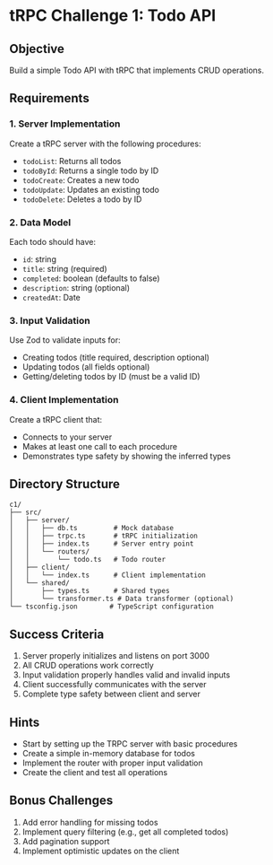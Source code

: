 # tRPC Challenge 1: Todo API

## Objective
Build a simple Todo API with tRPC that implements CRUD operations.

## Requirements

### 1. Server Implementation
Create a tRPC server with the following procedures:
- `todoList`: Returns all todos
- `todoById`: Returns a single todo by ID
- `todoCreate`: Creates a new todo
- `todoUpdate`: Updates an existing todo
- `todoDelete`: Deletes a todo by ID

### 2. Data Model
Each todo should have:
- `id`: string
- `title`: string (required)
- `completed`: boolean (defaults to false)
- `description`: string (optional)
- `createdAt`: Date

### 3. Input Validation
Use Zod to validate inputs for:
- Creating todos (title required, description optional)
- Updating todos (all fields optional)
- Getting/deleting todos by ID (must be a valid ID)

### 4. Client Implementation
Create a tRPC client that:
- Connects to your server
- Makes at least one call to each procedure
- Demonstrates type safety by showing the inferred types

## Directory Structure
```
c1/
├── src/
│   ├── server/
│   │   ├── db.ts         # Mock database
│   │   ├── trpc.ts       # tRPC initialization
│   │   ├── index.ts      # Server entry point
│   │   └── routers/
│   │       └── todo.ts   # Todo router
│   ├── client/
│   │   └── index.ts      # Client implementation
│   └── shared/
│       ├── types.ts      # Shared types
│       └── transformer.ts # Data transformer (optional)
└── tsconfig.json        # TypeScript configuration
```

## Success Criteria
1. Server properly initializes and listens on port 3000
2. All CRUD operations work correctly
3. Input validation properly handles valid and invalid inputs
4. Client successfully communicates with the server
5. Complete type safety between client and server

## Hints
- Start by setting up the TRPC server with basic procedures
- Create a simple in-memory database for todos
- Implement the router with proper input validation
- Create the client and test all operations

## Bonus Challenges
1. Add error handling for missing todos
2. Implement query filtering (e.g., get all completed todos)
3. Add pagination support
4. Implement optimistic updates on the client